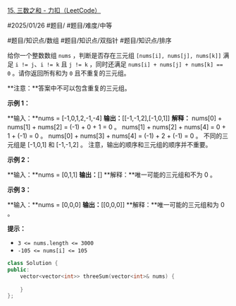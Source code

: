 [15. 三数之和 - 力扣（LeetCode）](https://leetcode.cn/problems/3sum/description/)

#2025/01/26 #题目/ #题目/难度/中等

#题目/知识点/数组 #题目/知识点/双指针 #题目/知识点/排序

给你一个整数数组 `nums` ，判断是否存在三元组 `[nums[i], nums[j], nums[k]]` 满足 `i != j`、`i != k` 且 `j != k` ，同时还满足 `nums[i] + nums[j] + nums[k] == 0` 。请你返回所有和为 `0` 且不重复的三元组。

**注意：**答案中不可以包含重复的三元组。

**示例 1：**

**输入：**nums = [-1,0,1,2,-1,-4]
**输出：**[[-1,-1,2],[-1,0,1]]
**解释：**
nums[0] + nums[1] + nums[2] = (-1) + 0 + 1 = 0 。
nums[1] + nums[2] + nums[4] = 0 + 1 + (-1) = 0 。
nums[0] + nums[3] + nums[4] = (-1) + 2 + (-1) = 0 。
不同的三元组是 [-1,0,1] 和 [-1,-1,2] 。
注意，输出的顺序和三元组的顺序并不重要。

**示例 2：**

**输入：**nums = [0,1,1]
**输出：**[]
**解释：**唯一可能的三元组和不为 0 。

**示例 3：**

**输入：**nums = [0,0,0]
**输出：**[[0,0,0]]
**解释：**唯一可能的三元组和为 0 。

**提示：**

- `3 <= nums.length <= 3000`
- `-105 <= nums[i] <= 105`

```cpp
class Solution {
public:
    vector<vector<int>> threeSum(vector<int>& nums) {
        
    }
};
```